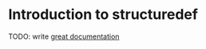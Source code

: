 # Introduction to structuredef

TODO: write [great documentation](http://jacobian.org/writing/what-to-write/)
